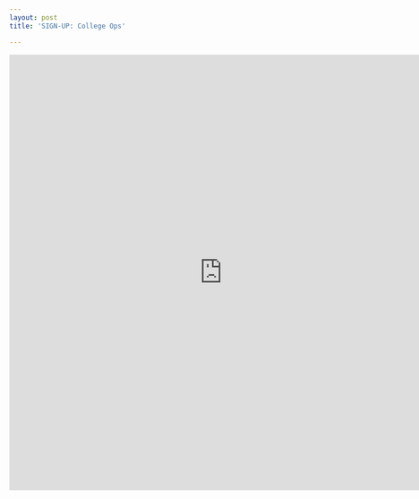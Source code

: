 ```yaml
---
layout: post
title: 'SIGN-UP: College Ops'

---
```


<iframe src="https://docs.google.com/spreadsheet/embeddedform?formkey=dHVROEhjOUFpbDBvaFhRU0RqXzNOT3c6MQ" width="760" height="778" frameborder="0" marginheight="0" marginwidth="0">Loading...</iframe>
